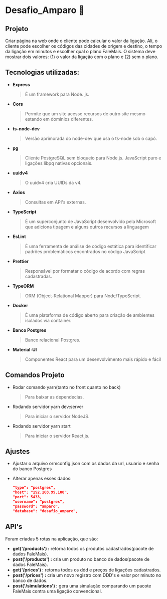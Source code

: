 # Desafio_Amparo :rocket:

## Projeto
   Criar página na web onde o cliente pode calcular o valor da ligação. Ali, o cliente pode escolher os códigos das cidades de origem e destino, o tempo da ligação em minutos e escolher qual o plano FaleMais. O sistema deve mostrar dois valores: (1) o valor da ligação com o plano e (2) sem o plano.

## Tecnologias utilizadas:

- **Express**
  > É um framework para Node. js.
  
- **Cors**
  > Permite que um site acesse recursos de outro site mesmo estando em domínios diferentes.
  
- **ts-node-dev**
  > Versão aprimorada do node-dev que usa o ts-node sob o capô.
  
- **pg**
  > Cliente PostgreSQL sem bloqueio para Node.js. JavaScript puro e ligações libpq nativas opcionais.
  
- **uuidv4**
  > O uuidv4 cria UUIDs da v4.
  
- **Axios**
  > Consultas em API's externas.
  
- **TypeScript**
  > É um superconjunto de JavaScript desenvolvido pela Microsoft que adiciona tipagem e alguns outros recursos a linguagem

- **EsLint**
  > É uma ferramenta de análise de código estática para identificar padrões problemáticos encontrados no código JavaScript

- **Prettier**
  > Responsável por formatar o código de acordo com regras cadastradas.
  
- **TypeORM**
  > ORM (Object-Relational Mapper) para Node/TypeScript.
  
- **Docker**
  > É uma plataforma de código aberto para criação de ambientes isolados via container.
  
- **Banco Postgres**
  > Banco relacional Postgres.
  
- **Material-UI**
  > Componentes React para um desenvolvimento mais rápido e fácil


## Comandos Projeto
- Rodar comando yarn(tanto no front quanto no back)
  > Para baixar as dependecias.

- Rodando servidor yarn dev:server
  > Para iniciar o servidor NodeJS.
  
- Rodando servidor yarn start
  > Para iniciar o servidor React.js.

## Ajustes
- Ajustar o arquivo ormconfig.json com os dados da url, usuario e senha do banco Postgres
- Alterar apenas esses dados:

  ~~~JSON
  "type": "postgres",
  "host": "192.168.99.100",
  "port": 5433,
  "username": "postgres",
  "password": "amparo",
  "database": "desafio_amparo",
  ~~~

## API's
Foram criadas 5 rotas na aplicação, que são:

  - **get('/products') :** retorna todos os produtos cadastrados(pacote de dados FaleMais).
  - **post('/products') :** cria um produto no banco de dados(pacote de dados FaleMais).
  - **get('/prices') :** retorna todos os  ddd e preços de ligações cadastrados.
  - **post('/prices') :** cria um novo registro com DDD's e valor por minuto no banco de dados.
  - **post('/simulations') :** gera uma simulação comparando um pacote FaleMais contra uma ligação convencional.
 
